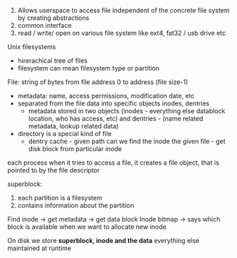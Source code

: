 1. Allows userspace to access file independent of the concrete file system by creating abstractions
2. common interface
3. read / write/ open on various file system like ext4, fat32 / usb drive etc


Unix filesystems
- hirerachical tree of files
- filesystem can mean filesystem type or partition

File: string of bytes from file address 0 to address (file size-1)
- metadata: name, access permissions, modification date, etc
- separated from the file data into specific objects inodes, dentries
	- metadata stored in two objects (inodes  - everything else datablock location, who has access, etc) and dentries - (name related metadata, lookup related data)
- directory is a special kind of file
	- dentry cache - given path can we find the inode the given file - get disk block from particular inode

each process when it tries to access a file, it creates a file object, that is pointed to by the file descriptor

superblock:
1. each partition is a filesystem
2. contains information about the partition


Find inode -> get metadata -> get data block
Inode bitmap -> says which block is available when we want to allocate new inode


On disk we store **superblock, inode and the data** everything else maintained at runtime
